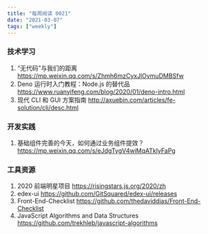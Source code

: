 ```yaml
---
title: "每周阅读 0021"
date: "2021-03-07"
tags: ["weekly"]
---
```


### 技术学习
1. “无代码”与我们的距离 https://mp.weixin.qq.com/s/Zhmh6mzCyxJlOvmuDMBSfw
2. Deno 运行时入门教程：Node.js 的替代品 https://www.ruanyifeng.com/blog/2020/01/deno-intro.html
3. 现代 CLI 和 GUI 方案指南  http://axuebin.com/articles/fe-solution/cli/desc.html

### 开发实践
1. 基础组件完善的今天，如何通过业务组件提效？ https://mp.weixin.qq.com/s/eJdgTygV4wiMqATklyFaPg

### 工具资源
1. 2020 前端明星项目 https://risingstars.js.org/2020/zh 
2. edex-ui https://github.com/GitSquared/edex-ui/releases
3. Front-End-Checklist https://github.com/thedaviddias/Front-End-Checklist
4. JavaScript Algorithms and Data Structures https://github.com/trekhleb/javascript-algorithms